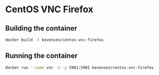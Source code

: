 # CentOS VNC Firefox
## Building the container
```bash
docker build -t kevensen/centos-vnc-firefox
```
## Running the container
```bash
docker run --name vnc -d -p 5901:5901 kevensen/centos-vnc-firefox
```
